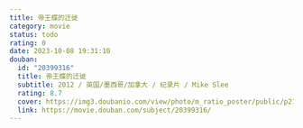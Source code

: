 ```yaml
---
title: 帝王蝶的迁徙
category: movie
status: todo
rating: 0
date: 2023-10-08 19:31:10
douban:
  id: "20399316"
  title: 帝王蝶的迁徙
  subtitle: 2012 / 英国/墨西哥/加拿大 / 纪录片 / Mike Slee
  rating: 8.7
  cover: https://img3.doubanio.com/view/photo/m_ratio_poster/public/p2165506393.jpg
  link: https://movie.douban.com/subject/20399316/
---
```


